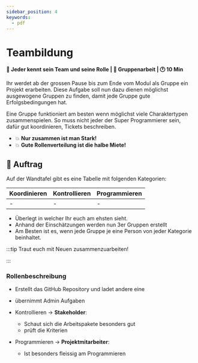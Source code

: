 ```yaml
---
sidebar_position: 4
keywords:
  - pdf
---
```


# Teambildung

**:dart: Jeder kennt sein Team und seine Rolle | :dna: Gruppenarbeit | :clock1:
10 Min**

Ihr werdet ab der grossen Pause bis zum Ende vom Modul als Gruppe ein Projekt
erarbeiten. Diese Aufgabe soll nun dazu dienen möglichst ausgewogene Gruppen zu
finden, damit jede Gruppe gute Erfolgsbedingungen hat.

Eine Gruppe funktioniert am besten wenn möglichst viele Charaktertypen
zusammenspielen. So muss nicht jeder der Super Programmierer sein, dafür gut
koordinieren, Tickets beschreiben.

- 💥 **Nur zusammen ist man Stark!**
- 💥 **Gute Rollenverteilung ist die halbe Miete!**

## 📝 Auftrag

Auf der Wandtafel gibt es eine Tabelle mit folgenden Kategorien:

| Koordinieren | Kontrollieren | Programmieren |
| ------------ | ------------- | ------------- |
| -            | -             | -             |

- Überlegt in welcher Ihr euch am ehsten sieht.
- Anhand der Einschätzungen werden nun 3er Gruppen erstellt
- Am Besten ist es, wenn jede Gruppe je eine Person von jeder Kategorie
  beinhaltet.

:::tip Traut euch mit Neuen zusammenzuarbeiten!

:::

### Rollenbeschreibung


  - Erstellt das GitHub Repository und ladet andere eine
  - übernimmt Admin Aufgaben

- Kontrollieren -> **Stakeholder**:

  - Schaut sich die Arbeitspakete besonders gut
  - prüft die Kriterien

- Programmieren -> **Projektmitarbeiter**:

  - Ist besonders fleissig am Programmieren
